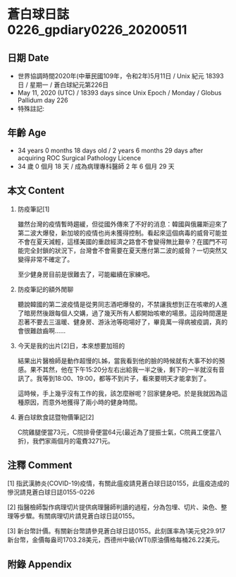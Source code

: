 [_metadata_:encoding]: - "utf-8"
[_metadata_:language]: - "zh-Hant-TW"
[_metadata_:fileformat]: - "markdown"
[_metadata_:MIME_type]: - "text/plain"
[_metadata_:markdown_version]: - "commonmark version 0.29"
[_metadata_:markdown_spec]: - "https://spec.commonmark.org/0.29/"

# 蒼白球日誌0226_gpdiary0226_20200511 #

## 日期 Date ##

* 世界協調時間2020年(中華民國109年，令和2年)5月11日 / Unix 紀元 18393 日 / 星期一 / 蒼白球紀元第226日
* May 11, 2020 (UTC) / 18393 days since Unix Epoch / Monday / Globus Pallidum day 226
* 特殊註記:

## 年齡 Age ##

* 34 years 0 months 18 days old / 2 years 6 months 29 days after acquiring ROC Surgical Pathology Licence
* 34 歲 0 個月 18 天 / 成為病理專科醫師 2 年 6 個月 29 天

## 本文 Content ##

1. 防疫筆記[1]

    雖然台灣的疫情暫時趨緩，但從國外傳來了不好的消息：韓國與俄羅斯迎來了第二波大爆發，新加坡的疫情也尚未獲得控制。看起來這個病毒的威脅可能並不會在夏天減輕，這樣美國的重啟經濟之路會不會變得無比艱辛？在國門不可能完全封鎖的狀況下，台灣會不會需要在夏天應付第二波的威脅？一切突然又變得非常不確定了。

    至少健身房目前是很難去了，可能繼續在家練吧。 

2. 防疫筆記的額外閒聊

    聽說韓國的第二波疫情是從男同志酒吧爆發的，不禁讓我想到正在咳嗽的人進了暗房然後跟每個人交媾，過了幾天所有人都開始咳嗽的場景。這段時間還是忍著不要去三溫暖、健身房、游泳池等砲場好了，畢竟萬一得病被疫調，真的會很難啟齒啊......

3. 今天是我的出片[2]日，本來想要加班的

    結果出片醫檢師是動作超慢的L姊，當我看到他的臉的時候就有大事不妙的預感。果不其然，他在下午15:20分左右出給我一半之後，剩下的一半就沒有音訊了。我等到18:00、19:00，都等不到片子，看來要明天才能拿到了。

    這時候，手上幾乎沒有工作的我，該怎麼辦呢？回家健身吧。於是我就因為這種原因，而意外地獲得了兩小時的健身時間。

4. 蒼白球飲食誌暨物價筆記[2]

    C院雞腿便當73元，C院排骨便當64元(最近為了提振士氣，C院員工便當八折)，我們家兩個月的電費3271元。

## 注釋 Comment ##

[1] 指武漢肺炎(COVID-19)疫情，有關此瘟疫請見蒼白球日誌0155，此瘟疫造成的慘況請見蒼白球日誌0155-0226

[2] 指醫檢師製作病理切片提供病理醫師判讀的過程，分為包埋、切片、染色、整理等步驟。有關病理切片請見蒼白球日誌0155。

[3] 新台幣計價。有關新台幣請參見蒼白球日誌0155。此刻匯率為1美元兌29.917新台幣，金價每盎司1703.28美元，西德州中級(WTI)原油價格每桶26.22美元。

## 附錄 Appendix ##
